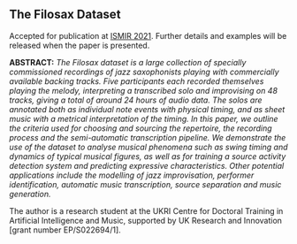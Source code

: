 ## The Filosax Dataset

Accepted for publication at [ISMIR 2021](https://ismir2021.ismir.net). Further details and examples will be released when the paper is presented.

**ABSTRACT:**
*The Filosax dataset is a large collection of specially commissioned recordings of jazz saxophonists playing with commercially available backing tracks. Five participants each recorded themselves playing the melody, interpreting a transcribed solo and improvising on 48 tracks, giving a total of around 24 hours of audio data. The solos are annotated both as individual note events with physical timing, and as sheet music with a metrical interpretation of the timing. In this paper, we outline the criteria used for choosing and sourcing the repertoire, the recording process and the semi-automatic transcription pipeline. We demonstrate the use of the dataset to analyse musical phenomena such as swing timing and dynamics of typical musical figures, as well as for training a source activity detection system and predicting expressive characteristics. Other potential applications include the modelling of jazz improvisation, performer identification, automatic music transcription, source separation and music generation.*

The author is a research student at the UKRI Centre for Doctoral Training in Artificial Intelligence and Music, supported by UK Research and Innovation [grant number EP/S022694/1].
